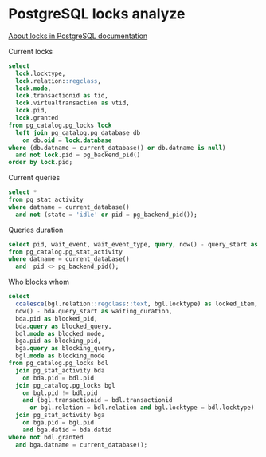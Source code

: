 # PostgreSQL locks analyze
[About locks in PostgreSQL documentation](https://www.postgresql.org/docs/12/explicit-locking.html)

Current locks
```SQL
select
  lock.locktype,
  lock.relation::regclass,
  lock.mode,
  lock.transactionid as tid,
  lock.virtualtransaction as vtid,
  lock.pid,
  lock.granted
from pg_catalog.pg_locks lock
  left join pg_catalog.pg_database db
    on db.oid = lock.database
where (db.datname = current_database() or db.datname is null)
  and not lock.pid = pg_backend_pid()
order by lock.pid;
```

Current queries
```SQL
select *
from pg_stat_activity
where datname = current_database()
  and not (state = 'idle' or pid = pg_backend_pid());
```

Queries duration
```SQL
select pid, wait_event, wait_event_type, query, now() - query_start as waiting_duration
from pg_catalog.pg_stat_activity
where datname = current_database()
  and  pid <> pg_backend_pid();
```

Who blocks whom
```SQL	    
select
  coalesce(bgl.relation::regclass::text, bgl.locktype) as locked_item,
  now() - bda.query_start as waiting_duration,
  bda.pid as blocked_pid,
  bda.query as blocked_query,
  bdl.mode as blocked_mode,
  bga.pid as blocking_pid,
  bga.query as blocking_query,
  bgl.mode as blocking_mode
from pg_catalog.pg_locks bdl
  join pg_stat_activity bda
    on bda.pid = bdl.pid
  join pg_catalog.pg_locks bgl
    on bgl.pid != bdl.pid
    and (bgl.transactionid = bdl.transactionid
      or bgl.relation = bdl.relation and bgl.locktype = bdl.locktype)
  join pg_stat_activity bga
    on bga.pid = bgl.pid
    and bga.datid = bda.datid
where not bdl.granted
  and bga.datname = current_database();
```  